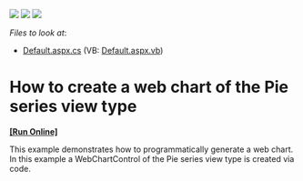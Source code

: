 <!-- default badges list -->
![](https://img.shields.io/endpoint?url=https://codecentral.devexpress.com/api/v1/VersionRange/128574015/10.2.5%2B)
[![](https://img.shields.io/badge/Open_in_DevExpress_Support_Center-FF7200?style=flat-square&logo=DevExpress&logoColor=white)](https://supportcenter.devexpress.com/ticket/details/E1170)
[![](https://img.shields.io/badge/📖_How_to_use_DevExpress_Examples-e9f6fc?style=flat-square)](https://docs.devexpress.com/GeneralInformation/403183)
<!-- default badges end -->
<!-- default file list -->
*Files to look at*:

* [Default.aspx.cs](./CS/Default.aspx.cs) (VB: [Default.aspx.vb](./VB/Default.aspx.vb))
<!-- default file list end -->
# How to create a web chart of the Pie series view type
<!-- run online -->
**[[Run Online]](https://codecentral.devexpress.com/e1170/)**
<!-- run online end -->


<p>This example demonstrates how to programmatically generate a web chart. In this example a WebChartControl of the Pie series view type is created via code.</p>

<br/>


